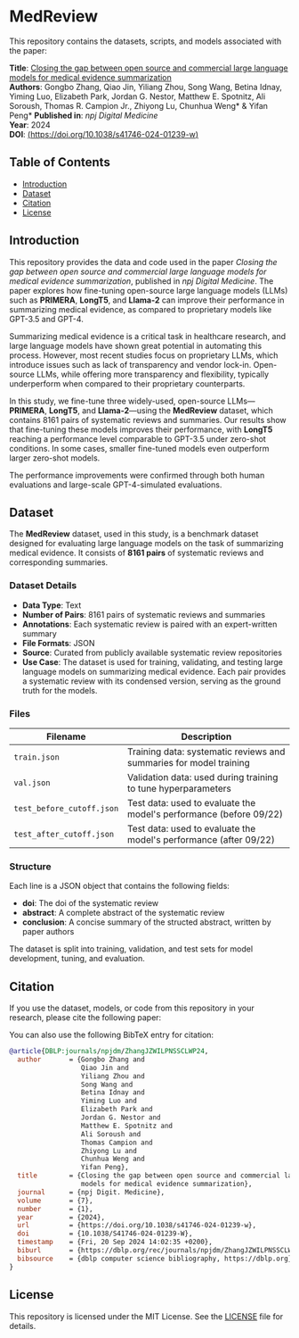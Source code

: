 # MedReview

This repository contains the datasets, scripts, and models associated with the paper:

**Title**: [Closing the gap between open source and commercial large language models for medical evidence summarization](https://www.nature.com/articles/s41746-024-01239-w)  
**Authors**: Gongbo Zhang, Qiao Jin, Yiliang Zhou, Song Wang, Betina Idnay, Yiming Luo, Elizabeth Park, Jordan G. Nestor, Matthew E. Spotnitz, Ali Soroush, Thomas R. Campion Jr., Zhiyong Lu, Chunhua Weng* & Yifan Peng* 
**Published in**: *npj Digital Medicine*  
**Year**: 2024  
**DOI**: [(https://doi.org/10.1038/s41746-024-01239-w)]([DOI_LINK](https://doi.org/10.1038/s41746-024-01239-w))

## Table of Contents

- [Introduction](#introduction)
- [Dataset](#dataset)
- [Citation](#citation)
- [License](#license)

## Introduction

This repository provides the data and code used in the paper *Closing the gap between open source and commercial large language models for medical evidence summarization*, published in *npj Digital Medicine*. The paper explores how fine-tuning open-source large language models (LLMs) such as **PRIMERA**, **LongT5**, and **Llama-2** can improve their performance in summarizing medical evidence, as compared to proprietary models like GPT-3.5 and GPT-4.

Summarizing medical evidence is a critical task in healthcare research, and large language models have shown great potential in automating this process. However, most recent studies focus on proprietary LLMs, which introduce issues such as lack of transparency and vendor lock-in. Open-source LLMs, while offering more transparency and flexibility, typically underperform when compared to their proprietary counterparts.

In this study, we fine-tune three widely-used, open-source LLMs—**PRIMERA**, **LongT5**, and **Llama-2**—using the **MedReview** dataset, which contains 8161 pairs of systematic reviews and summaries. Our results show that fine-tuning these models improves their performance, with **LongT5** reaching a performance level comparable to GPT-3.5 under zero-shot conditions. In some cases, smaller fine-tuned models even outperform larger zero-shot models.

The performance improvements were confirmed through both human evaluations and large-scale GPT-4-simulated evaluations.

## Dataset

The **MedReview** dataset, used in this study, is a benchmark dataset designed for evaluating large language models on the task of summarizing medical evidence. It consists of **8161 pairs** of systematic reviews and corresponding summaries.

### Dataset Details

- **Data Type**: Text
- **Number of Pairs**: 8161 pairs of systematic reviews and summaries
- **Annotations**: Each systematic review is paired with an expert-written summary
- **File Formats**: JSON
- **Source**: Curated from publicly available systematic review repositories
- **Use Case**: The dataset is used for training, validating, and testing large language models on summarizing medical evidence. Each pair provides a systematic review with its condensed version, serving as the ground truth for the models.

### Files

| Filename                  | Description                                                     |
|---------------------------|-----------------------------------------------------------------|
| `train.json` | Training data: systematic reviews and summaries for model training |
| `val.json`       | Validation data: used during training to tune hyperparameters    |
| `test_before_cutoff.json`       | Test data: used to evaluate the model's performance (before 09/22)    |
| `test_after_cutoff.json`      | Test data: used to evaluate the model's performance (after 09/22)        |


### Structure

Each line is a JSON object that contains the following fields:
- **doi**: The doi of the systematic review
- **abstract**: A complete abstract of the systematic review
- **conclusion**: A concise summary of the structed abstract, written by paper authors

The dataset is split into training, validation, and test sets for model development, tuning, and evaluation.

## Citation

If you use the dataset, models, or code from this repository in your research, please cite the following paper:


You can also use the following BibTeX entry for citation:

```bibtex
@article{DBLP:journals/npjdm/ZhangJZWILPNSSCLWP24,
  author       = {Gongbo Zhang and
                  Qiao Jin and
                  Yiliang Zhou and
                  Song Wang and
                  Betina Idnay and
                  Yiming Luo and
                  Elizabeth Park and
                  Jordan G. Nestor and
                  Matthew E. Spotnitz and
                  Ali Soroush and
                  Thomas Campion and
                  Zhiyong Lu and
                  Chunhua Weng and
                  Yifan Peng},
  title        = {Closing the gap between open source and commercial large language
                  models for medical evidence summarization},
  journal      = {npj Digit. Medicine},
  volume       = {7},
  number       = {1},
  year         = {2024},
  url          = {https://doi.org/10.1038/s41746-024-01239-w},
  doi          = {10.1038/S41746-024-01239-W},
  timestamp    = {Fri, 20 Sep 2024 14:02:35 +0200},
  biburl       = {https://dblp.org/rec/journals/npjdm/ZhangJZWILPNSSCLWP24.bib},
  bibsource    = {dblp computer science bibliography, https://dblp.org}
}
```

## License

This repository is licensed under the MIT License. See the [LICENSE](./LICENSE) file for details.


